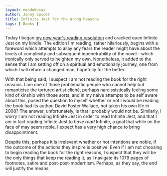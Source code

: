 ```yaml
---
layout: mendokusai
author: Jonny Spicer
title: Infinite Jest for the Wrong Reasons
tags: [ Books ]
---
```

Today I began [my new year's reading resolution](/mendokusai/2020/01/26/can-jonny-actually-read-challenge-20) and cracked open Infinite Jest on my kindle. The edition I'm reading, rather hilariously, begins with a foreword which attempts to allay any fears the reader might have about
the levels of complexity and subsequent inpenetrability of the novel - which ironically only served to heighten my own. Nonetheless, it added to the sense that I am setting off on a spiritual
and emotionally journey, one from which I will return a changed man, hopefully for the better.

With that being said, I suspect I am not reading the book for the right reasons. I am one of those
problematic people who cannot help but romanticise the tortured artist cliché, perhaps narcissistically feeling some kind of kinship with those sorts, and in my naive attempts to be self aware about this, posed the question to myself whether or not I would be reading the book had its author, David Foster Wallace, not taken his own life in 2008? The answer, unfortunately, is that I probably would not be. Similarly, I worry I am not reading Infinite Jest in order to read Infinite Jest, and that I am in fact reading Infinite Jest to *have read* Infinite, a goal that while on the face of may seem noble, I expect has a very high chance to bring disappointment.

Despite this, perhaps it is irrelevant whether or not intentions are noble, if the outcome of the
actions they inspire is positive. Even if I am not choosing to begin reading the book for the
right reasons, I suspect that they will be the only things that keep me reading it, as I navigate its 1079 pages of footnotes, satire and post-post-modernism. Perhaps, as they say, the end will justify the means.


